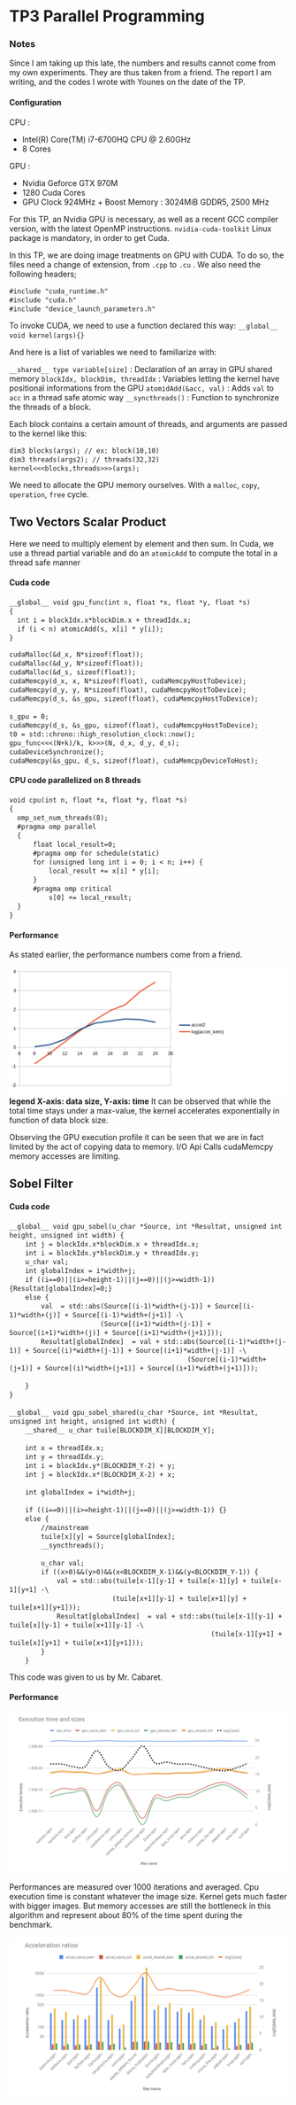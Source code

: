 # TP3 Parallel Programming

### Notes

Since I am taking up this late, the numbers and results cannot come from my own experiments. They are thus taken from a friend. The report I am writing, and the codes I wrote with Younes on the date of the TP.

#### Configuration

CPU :

- Intel(R) Core(TM) i7-6700HQ CPU @ 2.60GHz
- 8 Cores

GPU :

- Nvidia Geforce GTX 970M
- 1280 Cuda Cores
- GPU Clock 924MHz + Boost
Memory : 3024MiB GDDR5, 2500 MHz


For this TP, an Nvidia GPU is necessary, as well as a recent GCC compiler version, with the latest OpenMP instructions.
`nvidia-cuda-toolkit`  Linux package is mandatory, in order to get Cuda.

In this TP, we are doing image treatments on GPU with CUDA. To do so, the files need a change of extension, from `.cpp` to `.cu` .
We also need the following headers;
```
#include "cuda_runtime.h"
#include "cuda.h"
#include "device_launch_parameters.h"
```

To invoke CUDA, we need to use a function declared this way:
`__global__ void kernel(args){}`

And here is a list of variables we need to familiarize with:

`__shared__ type variable[size]` : Declaration of an array in GPU shared memory
`blockIdx, blockDim, threadIdx` : Variables letting the kernel have positional informations from the GPU
`atomidAdd(&acc, val)` : Adds `val` to `acc` in a thread safe atomic way
`__syncthreads()` : Function to synchronize the threads of a block.

Each block contains a certain amount of threads, and arguments are passed to the kernel like this:
```
dim3 blocks(args); // ex: block(10,10)
dim3 threads(args2); // threads(32,32)
kernel<<<blocks,threads>>>(args);
```

We need to allocate the GPU memory ourselves. With a `malloc`, `copy`, `operation`, `free` cycle.


## Two Vectors Scalar Product

Here we need to multiply element by element and then sum. In Cuda, we use a thread partial variable and do an `atomicAdd` to compute the total in a thread safe manner


#### Cuda code

```
__global__ void gpu_func(int n, float *x, float *y, float *s)
{
  int i = blockIdx.x*blockDim.x + threadIdx.x;
  if (i < n) atomicAdd(s, x[i] * y[i]);
}
```

```
cudaMalloc(&d_x, N*sizeof(float)); 
cudaMalloc(&d_y, N*sizeof(float));
cudaMalloc(&d_s, sizeof(float));
cudaMemcpy(d_x, x, N*sizeof(float), cudaMemcpyHostToDevice);
cudaMemcpy(d_y, y, N*sizeof(float), cudaMemcpyHostToDevice);
cudaMemcpy(d_s, &s_gpu, sizeof(float), cudaMemcpyHostToDevice);

s_gpu = 0;
cudaMemcpy(d_s, &s_gpu, sizeof(float), cudaMemcpyHostToDevice);
t0 = std::chrono::high_resolution_clock::now();
gpu_func<<<(N+k)/k, k>>>(N, d_x, d_y, d_s);
cudaDeviceSynchronize();
cudaMemcpy(&s_gpu, d_s, sizeof(float), cudaMemcpyDeviceToHost);
```

#### CPU code parallelized on 8 threads

```
void cpu(int n, float *x, float *y, float *s)
{
  omp_set_num_threads(8);
  #pragma omp parallel
  {
      float local_result=0;
      #pragma omp for schedule(static)
      for (unsigned long int i = 0; i < n; i++) {
          local_result += x[i] * y[i];
      }
      #pragma omp critical
          s[0] += local_result;
  }
}
```

#### Performance

As stated earlier, the performance numbers come from a friend.

![](image/scalaire.cu.png)
**legend X-axis: data size, Y-axis: time**
It can be observed that while the total time stays under a max-value, the kernel accelerates exponentially in function of data block size.

Observing the GPU execution profile it can be seen that we are in fact limited by the act of copying data to memory.
I/O Api Calls cudaMemcpy memory accesses are limiting.


## Sobel Filter

#### Cuda code

```
__global__ void gpu_sobel(u_char *Source, int *Resultat, unsigned int height, unsigned int width) {
    int j = blockIdx.x*blockDim.x + threadIdx.x;
    int i = blockIdx.y*blockDim.y + threadIdx.y;
    u_char val;
    int globalIndex = i*width+j;
    if ((i==0)||(i>=height-1)||(j==0)||(j>=width-1)) {Resultat[globalIndex]=0;}
    else {
        val  = std::abs(Source[(i-1)*width+(j-1)] + Source[(i-1)*width+(j)] + Source[(i-1)*width+(j+1)] -\
                       (Source[(i+1)*width+(j-1)] + Source[(i+1)*width+(j)] + Source[(i+1)*width+(j+1)]));
        Resultat[globalIndex]  = val + std::abs(Source[(i-1)*width+(j-1)] + Source[(i)*width+(j-1)] + Source[(i+1)*width+(j-1)] -\
                                             (Source[(i-1)*width+(j+1)] + Source[(i)*width+(j+1)] + Source[(i+1)*width+(j+1)]));

    }
}

__global__ void gpu_sobel_shared(u_char *Source, int *Resultat, unsigned int height, unsigned int width) {
    __shared__ u_char tuile[BLOCKDIM_X][BLOCKDIM_Y];
    
    int x = threadIdx.x;
    int y = threadIdx.y;
    int i = blockIdx.y*(BLOCKDIM_Y-2) + y;
    int j = blockIdx.x*(BLOCKDIM_X-2) + x;
    
    int globalIndex = i*width+j;

    if ((i==0)||(i>=height-1)||(j==0)||(j>=width-1)) {}
    else {            
        //mainstream    
        tuile[x][y] = Source[globalIndex];
        __syncthreads();

        u_char val;
        if ((x>0)&&(y>0)&&(x<BLOCKDIM_X-1)&&(y<BLOCKDIM_Y-1)) {
            val = std::abs(tuile[x-1][y-1] + tuile[x-1][y] + tuile[x-1][y+1] -\
                          (tuile[x+1][y-1] + tuile[x+1][y] + tuile[x+1][y+1]));
            Resultat[globalIndex]  = val + std::abs(tuile[x-1][y-1] + tuile[x][y-1] + tuile[x+1][y-1] -\
                                                   (tuile[x-1][y+1] + tuile[x][y+1] + tuile[x+1][y+1]));
        }
    }  
```

This code was given to us by Mr. Cabaret.

#### Performance

![](image/gpu_sobel.cu.png)

Performances are measured over 1000 iterations and averaged.
Cpu execution time is constant whatever the image size.
Kernel gets much faster with bigger images. But memory accesses are still the bottleneck in this algorithm and represent about 80% of the time spent during the benchmark.

![](image/gpu_sobel_stacked.cu.png)

